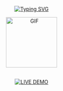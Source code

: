 <p align="middle">
    <a href="https://github.com/lokixjs">
        <img
        src="https://readme-typing-svg.herokuapp.com?size=30&width=800&lines=music+player+source+code+made+by+loki"
            alt="Typing SVG"
        />
    </a>
</p>
<div align="center">
  <p align="center">
<img src="https://media.tenor.com/bEC3jwYrty4AAAAM/cute.gif" alt="GIF" width="140" height="138"/>
</p>

<br>
<div align="center">
<a href='https://lokixjs.github.io/music-player/' target="_blank"><img alt='LIVE DEMO' src='https://img.shields.io/badge/Live_Demo-100000?style=for-the-badge&logo= live demo&logoColor=white&labelColor=darkblue&color=darkblue'/></a>
